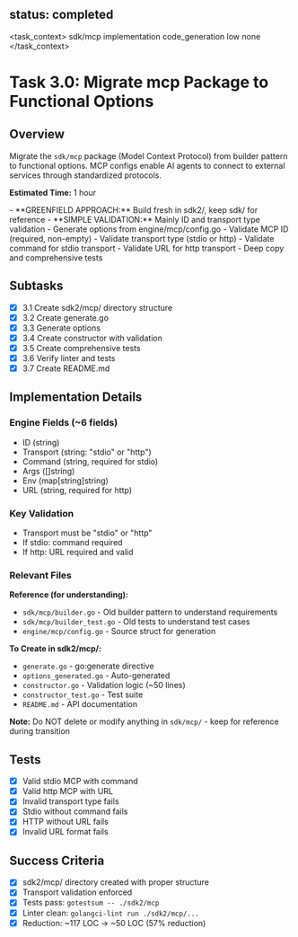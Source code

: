 ## status: completed

<task_context>
<domain>sdk/mcp</domain>
<type>implementation</type>
<scope>code_generation</scope>
<complexity>low</complexity>
<dependencies>none</dependencies>
</task_context>

# Task 3.0: Migrate mcp Package to Functional Options

## Overview

Migrate the `sdk/mcp` package (Model Context Protocol) from builder pattern to functional options. MCP configs enable AI agents to connect to external services through standardized protocols.

**Estimated Time:** 1 hour

<critical>
- **GREENFIELD APPROACH:** Build fresh in sdk2/, keep sdk/ for reference
- **SIMPLE VALIDATION:** Mainly ID and transport type validation
</critical>

<requirements>
- Generate options from engine/mcp/config.go
- Validate MCP ID (required, non-empty)
- Validate transport type (stdio or http)
- Validate command for stdio transport
- Validate URL for http transport
- Deep copy and comprehensive tests
</requirements>

## Subtasks

- [x] 3.1 Create sdk2/mcp/ directory structure
- [x] 3.2 Create generate.go
- [x] 3.3 Generate options
- [x] 3.4 Create constructor with validation
- [x] 3.5 Create comprehensive tests
- [x] 3.6 Verify linter and tests
- [x] 3.7 Create README.md

## Implementation Details

### Engine Fields (~6 fields)
- ID (string)
- Transport (string: "stdio" or "http")
- Command (string, required for stdio)
- Args ([]string)
- Env (map[string]string)
- URL (string, required for http)

### Key Validation
- Transport must be "stdio" or "http"
- If stdio: command required
- If http: URL required and valid

### Relevant Files

**Reference (for understanding):**
- `sdk/mcp/builder.go` - Old builder pattern to understand requirements
- `sdk/mcp/builder_test.go` - Old tests to understand test cases
- `engine/mcp/config.go` - Source struct for generation

**To Create in sdk2/mcp/:**
- `generate.go` - go:generate directive
- `options_generated.go` - Auto-generated
- `constructor.go` - Validation logic (~50 lines)
- `constructor_test.go` - Test suite
- `README.md` - API documentation

**Note:** Do NOT delete or modify anything in `sdk/mcp/` - keep for reference during transition

## Tests
- [x] Valid stdio MCP with command
- [x] Valid http MCP with URL
- [x] Invalid transport type fails
- [x] Stdio without command fails
- [x] HTTP without URL fails
- [x] Invalid URL format fails

## Success Criteria
- [x] sdk2/mcp/ directory created with proper structure
- [x] Transport validation enforced
- [x] Tests pass: `gotestsum -- ./sdk2/mcp`
- [x] Linter clean: `golangci-lint run ./sdk2/mcp/...`
- [x] Reduction: ~117 LOC → ~50 LOC (57% reduction)

